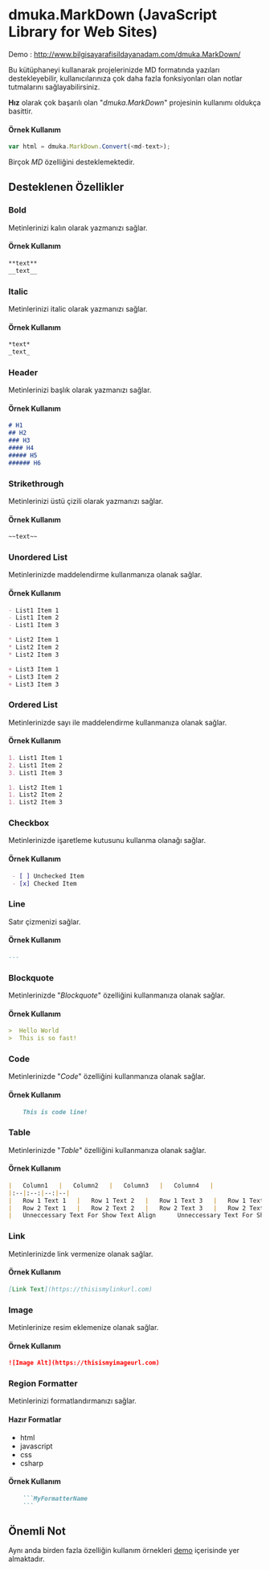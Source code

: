 # dmuka.MarkDown (JavaScript Library for Web Sites)
Demo : http://www.bilgisayarafisildayanadam.com/dmuka.MarkDown/

 Bu kütüphaneyi kullanarak projelerinizde MD formatında yazıları destekleyebilir, kullanıcılarınıza çok daha fazla fonksiyonları olan notlar tutmalarını sağlayabilirsiniz.
 
 **Hız** olarak çok başarılı olan "_dmuka.MarkDown_" projesinin kullanımı oldukça basittir.
 
#### Örnek Kullanım
```javascript
var html = dmuka.MarkDown.Convert(<md-text>);
```

 Birçok _MD_ özelliğini desteklemektedir.
 
## Desteklenen Özellikler

### Bold
 Metinlerinizi kalın olarak yazmanızı sağlar.
 
#### Örnek Kullanım
```markdown
**text**
__text__
```

### Italic
 Metinlerinizi italic olarak yazmanızı sağlar.
 
#### Örnek Kullanım
```markdown
*text*
_text_
```

### Header
 Metinlerinizi başlık olarak yazmanızı sağlar.
 
#### Örnek Kullanım
```markdown
# H1
## H2
### H3
#### H4
##### H5
###### H6
```

### Strikethrough
 Metinlerinizi üstü çizili olarak yazmanızı sağlar.
 
#### Örnek Kullanım
```markdown
~~text~~
```

### Unordered List
 Metinlerinizde maddelendirme kullanmanıza olanak sağlar.
 
#### Örnek Kullanım
```markdown
- List1 Item 1
- List1 Item 2
- List1 Item 3

* List2 Item 1
* List2 Item 2
* List2 Item 3

+ List3 Item 1
+ List3 Item 2
+ List3 Item 3
```

### Ordered List
 Metinlerinizde sayı ile maddelendirme kullanmanıza olanak sağlar.
 
#### Örnek Kullanım
```markdown
1. List1 Item 1
2. List1 Item 2
3. List1 Item 3

1. List2 Item 1
1. List2 Item 2
1. List2 Item 3
```

### Checkbox
 Metinlerinizde işaretleme kutusunu kullanma olanağı sağlar.
 
#### Örnek Kullanım
```markdown
 - [ ] Unchecked Item
 - [x] Checked Item
```

### Line
 Satır çizmenizi sağlar.
 
#### Örnek Kullanım
```markdown
---
```

### Blockquote
 Metinlerinizde "_Blockquote_" özelliğini kullanmanıza olanak sağlar.
 
#### Örnek Kullanım
```markdown
>  Hello World
>  This is so fast!
```

### Code
 Metinlerinizde "_Code_" özelliğini kullanmanıza olanak sağlar.
 
#### Örnek Kullanım
```markdown
    This is code line!
```

### Table
 Metinlerinizde "_Table_" özelliğini kullanmanıza olanak sağlar.
 
#### Örnek Kullanım
```markdown
|   Column1   |   Column2   |   Column3   |   Column4   |
|:--|:--:|--:|--|
|   Row 1 Text 1   |   Row 1 Text 2   |   Row 1 Text 3   |   Row 1 Text 4   |
|   Row 2 Text 1   |   Row 2 Text 2   |   Row 2 Text 3   |   Row 2 Text 4   |
|   Unneccessary Text For Show Text Align      Unneccessary Text For Show Text Align   |   Unneccessary Text For Show Text Align   |   Unneccessary Text For Show Text Align   |
```

### Link
 Metinlerinizde link vermenize olanak sağlar.
 
#### Örnek Kullanım
```markdown
[Link Text](https://thisismylinkurl.com)
```

### Image
 Metinlerinize resim eklemenize olanak sağlar.
 
#### Örnek Kullanım
```markdown
![Image Alt](https://thisismyimageurl.com)
```

### Region Formatter
 Metinlerinizi formatlandırmanızı sağlar.
 
#### Hazır Formatlar
* html
* javascript
* css
* csharp
 
#### Örnek Kullanım
```markdown
    ```MyFormatterName
    ```
```

## Önemli Not
 Aynı anda birden fazla özelliğin kullanım örnekleri [demo](http://www.bilgisayarafisildayanadam.com/dmuka.MarkDown/) içerisinde yer almaktadır.
